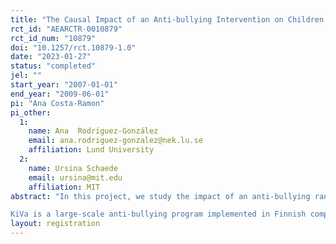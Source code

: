 ```yaml
---
title: "The Causal Impact of an Anti-bullying Intervention on Children’s Development"
rct_id: "AEARCTR-0010879"
rct_id_num: "10879"
doi: "10.1257/rct.10879-1.0"
date: "2023-01-27"
status: "completed"
jel: ""
start_year: "2007-01-01"
end_year: "2009-06-01"
pi: "Ana Costa-Ramon"
pi_other:
  1:
    name: Ana  Rodríguez-González
    email: ana.rodriguez-gonzalez@nek.lu.se
    affiliation: Lund University
  2:
    name: Ursina Schaede
    email: ursina@mit.edu
    affiliation: MIT
abstract: "In this project, we study the impact of an anti-bullying randomized intervention at schools on child development.
KiVa is a large-scale anti-bullying program implemented in Finnish compulsory schools in 2007-2009. We use the original KiVa RCT data to evaluate the program's impact on children's immediate outcomes. In addition, we will link this survey data from the randomized intervention to administrative population records to examine the causal effect of the program on children's health, education, and labor market outcomes as young adults."
layout: registration
---
```


